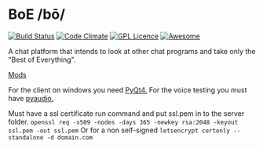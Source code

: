 # BoE /bō/

[![Build Status](https://travis-ci.org/ParkerMc/BOE.svg?branch=master)](https://travis-ci.org/ParkerMc/BOE) [![Code Climate](https://codeclimate.com/github/ParkerMc/BOE/badges/gpa.svg)](https://codeclimate.com/github/ParkerMc/BOE) [![GPL Licence](https://badges.frapsoft.com/os/gpl/gpl.svg?v=103)](https://opensource.org/licenses/GPL-3.0/) [![Awesome](https://cdn.rawgit.com/sindresorhus/awesome/d7305f38d29fed78fa85652e3a63e154dd8e8829/media/badge.svg)](https://github.com/sindresorhus/awesome)

A chat platform that intends to look at other chat programs and take only the "Best of Everything".

[Mods](https://github.com/ParkerMc/BoE-Mods)

For the client on windows you need [PyQt4.](https://sourceforge.net/projects/pyqt/files/PyQt4/PyQt-4.11.4/)
For the voice testing you must have [pyaudio.](http://people.csail.mit.edu/hubert/pyaudio/)

Must have a ssl certificate run command and put ssl.pem in to the server folder.
`openssl req -x509 -nodes -days 365 -newkey rsa:2048 -keyout ssl.pem -out ssl.pem`
Or for a non self-signed 
`letsencrypt certonly --standalone -d domain.com`
